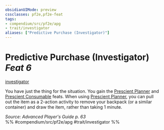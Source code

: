 ```yaml
---
obsidianUIMode: preview
cssclasses: pf2e,pf2e-feat
tags:
- compendium/src/pf2e/apg
- trait/investigator
aliases: ["Predictive Purchase (Investigator)"]
---
```

# Predictive Purchase (Investigator)  *Feat 6*  
[investigator](rules/traits/investigator-apg.md "Investigator Class Trait")  


You have just the thing for the situation. You gain the [Prescient Planner](compendium/feats/prescient-planner-apg.md) and [Prescient Consumable](compendium/feats/prescient-consumable-apg.md) feats. When using [Prescient Planner](compendium/feats/prescient-planner-apg.md), you can pull out the item as a 2-action activity to remove your backpack (or a similar container) and draw the item, rather than taking 1 minute.

*Source: Advanced Player's Guide p. 63*  
%% #compendium/src/pf2e/apg #trait/investigator %%